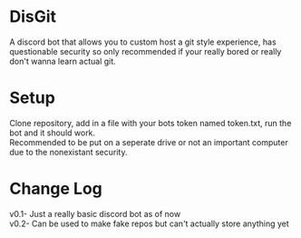 # DisGit
A discord bot that allows you to custom host a git style experience, has questionable security so only recommended if your really bored or really don't wanna learn actual git.

# Setup

<p> Clone repository, add in a file with your bots token named token.txt, run the bot and it should work.  <br> Recommended to be put on a seperate drive or not an important computer due to the nonexistant security. </p>

# Change Log

v0.1- Just a really basic discord bot as of now  <br>
v0.2- Can be used to make fake repos but can't actually store anything yet <br>

